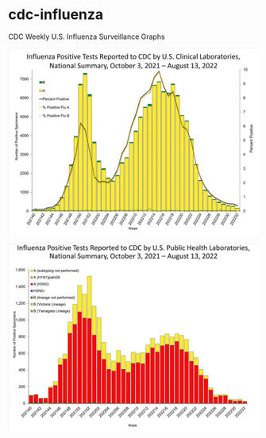# cdc-influenza
CDC Weekly U.S. Influenza Surveillance Graphs

![Clinical Laboratories](https://github.com/bbennett80/cdc-influenza/blob/main/WHONPHL32_small.gif)

![Public Health Laboratories](https://github.com/bbennett80/cdc-influenza/blob/main/WHOPHL32_small.gif)
        